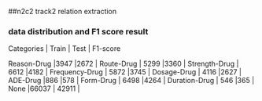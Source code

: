 ##n2c2 track2 relation extraction 

### data distribution and F1 score result



Categories | Train | Test | F1-score

Reason-Drug         |3947     |2672      |
Route-Drug          | 5299    |3360      |
Strength-Drug       | 6612    |4182      |
Frequency-Drug      | 5872    |3745      |
Dosage-Drug         | 4116    |2627      |
ADE-Drug            |886      |578       |
Form-Drug           | 6498    |4264      |
Duration-Drug       | 546     |365       |
None                |66037    | 42911    |



